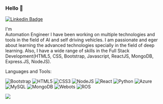 ### Hello 👋

[![Linkedin Badge](https://img.shields.io/badge/-Aswanth-blue?style=flat-square&logo=Linkedin&logoColor=white&link=https://www.linkedin.com/in/saiaswanth/)](https://www.linkedin.com/in/saiaswanth/)


I'm  
Automation Engineer 
I have been working on multiple technologies and tools in the field of AI and self driving vehicles. I am passionate and eger about learning the advanced technologies specially in the field of deep learning. Also, I have a wide range of skills in the Full Stack Development(HTML5, CSS, Bootstrap, Javascript, ReactJS, MongoDB, Express.JS, NodeJS).


Languages and Tools:


 <img alt="Bootstrap" src="https://img.shields.io/badge/bootstrap-%23563D7C.svg?style=flat-square&logo=bootstrap&logoColor=white"/> <img alt="HTML5" src="https://img.shields.io/badge/html5-%23E34F26.svg?style=flat-square&logo=html5&logoColor=white"/> <img alt="CSS3" src="https://img.shields.io/badge/css3-%231572B6.svg?style=flat-square&logo=css3&logoColor=white"/> <img alt="NodeJS" src="https://img.shields.io/badge/node.js-%2343853D.svg?style=flat-square&logo=node-dot-js&logoColor=white"/> <img alt="React" src="https://img.shields.io/badge/react-%2320232a.svg?style=flat-square&logo=react&logoColor=%2361DAFB"/> <img alt="Python" src="https://img.shields.io/badge/Python-Programing%20language-yellowgreen.svg?flat-square&logo=angular&logoColor=white"/> <img alt="Azure" src="https://img.shields.io/badge/azure-%230072C6.svg?style=flat-square&logo=azure-devops&logoColor=white"/> <img alt="MySQL" src="https://img.shields.io/badge/mysql-%2300f.svg?style=flat-square&logo=mysql&logoColor=white"/> <img alt="MongoDB" src ="https://img.shields.io/badge/MongoDB-%234ea94b.svg?style=flat-square&logo=mongodb&logoColor=white"/> <img alt= "Webots" src ="https://img.shields.io/badge/webots-simulation-green.svg?style=flat-square&logo=mongodb&logoColor=white"/> <img alt = "ROS" src ="![ROS](https://img.shields.io/badge/ros-%230A0FF9.svg?style=for-the-badge&logo=ros&logoColor=white)"/>

![](https://activity-graph.herokuapp.com/graph?username=Aswanthmulupuri&theme=react-dark&area=true)
